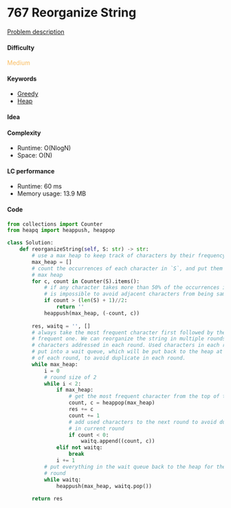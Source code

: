 767 Reorganize String
=======================
[Problem description](https://leetcode.com/problems/reorganize-string/)

#### Difficulty
<span style="color:#FABC60">Medium</span>

#### Keywords
- [Greedy](../categories/greedy.md)
- [Heap](../categories/heap.md)

#### Idea

#### Complexity
- Runtime: O(NlogN)
- Space: O(N)

#### LC performance
- Runtime: 60 ms
- Memory usage: 13.9 MB

#### Code
```python
from collections import Counter
from heapq import heappush, heappop

class Solution:
    def reorganizeString(self, S: str) -> str:
        # use a max heap to keep track of characters by their frequency
        max_heap = []
        # count the occurrences of each character in `S`, and put them into the 
        # max heap
        for c, count in Counter(S).items():
            # if any character takes more than 50% of the occurrences in `S`, it 
            # is impossible to avoid adjacent characters from being same
            if count > (len(S) + 1)//2:
                return ''
            heappush(max_heap, (-count, c))
        
        res, waitq = '', []
        # always take the most frequent character first followed by the second 
        # frequent one. We can reorganize the string in multiple rounds with two 
        # characters addressed in each round. Used characters in each round are 
        # put into a wait queue, which will be put back to the heap at the end 
        # of each round, to avoid duplicate in each round. 
        while max_heap:
            i = 0
            # round size of 2
            while i < 2:
                if max_heap:
                    # get the most frequent character from the top of the heap
                    count, c = heappop(max_heap)
                    res += c
                    count += 1
                    # add used characters to the next round to avoid duplicate 
                    # in current round
                    if count < 0:
                        waitq.append((count, c))
                elif not waitq:
                    break
                i += 1
            # put everything in the wait queue back to the heap for the next 
            # round
            while waitq:
                heappush(max_heap, waitq.pop())
        
        return res
```
